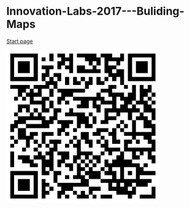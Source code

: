 # Innovation-Labs-2017---Buliding-Maps

[Start page](https://mariacruceat.github.io/Innovation-Labs-2017---Buliding-Maps/index?start=start)

![Start page](qrcode.png)